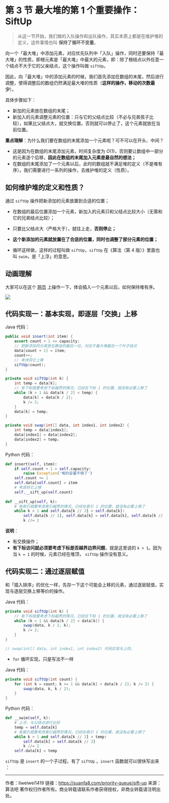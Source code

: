 # 第 3 节 最大堆的第 1 个重要操作：SiftUp

> 从这一节开始，我们做的入队操作和出队操作，其实本质上都是在维护堆的定义，这件事情也叫 **保持了循环不变量**。

向一个「最大堆」中添加元素，对应优先队列中「入队」操作，同时还要保持「最大堆」的性质，即根元素是「最大堆」中最大的元素，即：除了根结点以外任意一个结点不大于它的父亲结点，这个操作叫做 `siftUp`。

因此，向「最大堆」中的添加元素的时候，我们首先添加在数组的末尾，然后进行调整，使得调整后的数组仍然满足最大堆的性质（**这样的操作，移动的次数最少**）。

具体步骤如下：

- 新加的元素放在数组的末尾；
- 新加入的元素调整元素的位置：只与它的父结点比较（不必与兄弟孩子比较），如果比父结点大，就交换位置。否则就可以停止了，这个元素就放在当前位置。

**重点理解**：为什么我们要在数组的末尾添加一个元素呢？可不可以在开头、中间？

- 这是因为在数组的末尾添加元素，时间复杂度为 $O(1)$，否则要让数组中一部分的元素逐个后移，**因此在数组的末尾加入元素是最自然的想法；**
- 在数组的末尾添加了一个元素以后，此时的数组就不满足堆的定义（不是堆有序）。我们需要进行一系列的操作，去维护堆的定义（性质）。

## 如何维护堆的定义和性质？

通过 `siftUp` 操作把新添加的元素放置到合适的位置；

- 在数组的最后位置添加一个元素，新加入的元素只和父结点比较大小（无需和它的兄弟结点比较）；

- 只要比父结点大（严格大于），就往上走，**否则停止；**
- **这个新添加的元素就放置在了合适的位置，同时也调整了部分元素的位置；**

- 循环这样做，这样的过程叫做 `siftUp`，`siftUp` 在《算法（第 4 版）》里面也叫 `swim`，是「上浮」的意思。

## 动画理解

大家可以在这个 [网页](https://visualgo.net/zh/heap) 上操作一下，体会插入一个元素以后，如何保持堆有序。

![](https://suanfa8-1252206550.cos.ap-shanghai.myqcloud.com/suanfa8/202301302156907.png)

## 代码实现一：基本实现，即逐层「交换」上移

Java 代码：

```java
public void insert(int item) {
    assert count + 1 <= capacity;
    // 把新添加的元素放在数组的最后一位，对应于最大堆最后一个叶子结点
    data[count + 1] = item;
    count++;
    // 考虑将它上移
    siftUp(count);
}

private void siftUp(int k) {
    int temp = data[k];
    // 有下标就要考虑下标越界的情况，已经在下标 1 的位置，就没有必要上移了
    while (k > 1 && data[k / 2] < temp) {
        data[k] = data[k / 2];
        k /= 2;
    }
    data[k] = temp;
}

private void swap(int[] data, int index1, int index2) {
    int temp = data[index1];
    data[index1] = data[index2];
    data[index2] = temp;
}
```

Python 代码：

```python
def insert(self, item):
    if self.count + 1 > self.capacity:
        raise Exception('堆的容量不够了')
    self.count += 1
    self.data[self.count] = item
    # 考虑将它上移
    self.__sift_up(self.count)
    
def __sift_up(self, k):
    # 有索引就要考虑索引越界的情况，已经在索引 1 的位置，就没有必要上移了
    while k > 1 and self.data[k // 2] < self.data[k]:
        self.data[k // 2], self.data[k] = self.data[k], self.data[k // 2]
        k //= 2
```

**说明**：

- 有交换操作；
- **有下标访问就必须要考虑下标是否越界边界问题**，就是这里说的 `k > 1`。因为当 `k = 1` 的时候，元素已经在堆顶， `siftUp` 操作没有意义。

## 代码实现二：通过逐层赋值

和「插入排序」的优化一样，先存一下这个可能会上移的元素，通过逐层赋值，实现与逐层交换上移等价的操作。

Java 代码：

```java
private void siftUp(int k) {
    // 有下标就要考虑下标越界的情况，已经在下标 1 的位置，就没有必要上移了
    while (k > 1 && data[k / 2] < data[k]) {
        swap(data, k / 2, k);
        k /= 2;
    }
}

// swap(int[] data, int index1, int index2) 代码实现与上同。
```

- `for` 循环实现，只是写法不一样

Java 代码：

```java
private void siftUp(int count) {
    for (int k = count; k >= 1 && data[k] > data[k / 2]; k /= 2) {
        swap(data, k, k / 2);
    }
}
```

Python 代码：

```python
def __swim(self, k):
    # 上浮，与父结点进行比较
    temp = self.data[k]
    # 有索引就要考虑索引越界的情况，已经在索引 1 的位置，就没有必要上移了
    while k > 1 and self.data[k // 2] < temp:
        self.data[k] = self.data[k // 2]
        k //= 2
    self.data[k] = temp
```

`siftUp` 是 `insert` 的一个子过程，有了 `siftUp` ，`insert` 函数就可以很快写出来 ：




---

作者：liweiwei1419
链接：https://suanfa8.com/priority-queue/sift-up
来源：算法吧
著作权归作者所有。商业转载请联系作者获得授权，非商业转载请注明出处。